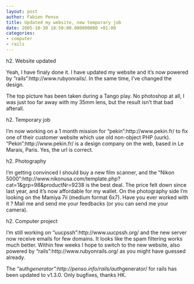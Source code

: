 ```yaml
---
layout: post
author: Fabien Penso
title: Updated my website, new temporary job
date: 2005-10-30 18:50:00.000000000 +01:00
categories:
- computer
- rails
---
```

<p>h2. Website updated</p>

<p>Yeah, I have finaly done it. I have updated my website and it’s now powered by “rails”:http://www.rubyonrails/. In the same time, I’ve changed the design.</p>

<p>The top picture has been taken during a Tango play. No photoshop at all, I was just too far away with my 35mm lens, but the result isn’t that bad afterall.</p>

<p>h2. Temporary job</p>

<p>I’m now working on a 1 month mission for “pekin”:http://www.pekin.fr/ to fix one of their customer website which use old non-object PHP (uurk). “Pekin”:http://www.pekin.fr/ is a design company on the web, based in Le Marais, Paris. Yes, the url is correct.</p>

<p>h2. Photography</p>

<p>I’m getting convinced I should buy a new film scanner, and the “Nikon 5000”:http://www.nikonusa.com/template.php?cat=1&grp=98&productNr=9238 is the best deal. The price felt down since last year, and it’s now affordable for my wallet. On the photography side I’m looking on the Mamiya 7ii (medium format 6x7). Have you ever worked with it ? Mail me and send me your feedbacks (or you can send me your camera).</p>

<p>h2. Computer project</p>

<p>I’m still working on “uucpssh”:http://www.uucpssh.org/ and the new server now receive emails for few domains. It looks like the spam filtering works much better. Within few weeks I hope to switch to the new website, also powered by “rails”:http://www.rubyonrails.org/ as you might have guessed already.</p>

<p>The “auth<em>generator”:http://penso.info/rails/auth</em>generator/  for rails has been updated to v1.3.0. Only bugfixes, thanks HK.</p>
